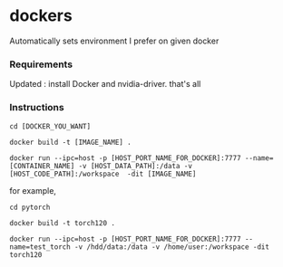 # dockers
Automatically sets environment I prefer on given docker

### Requirements
Updated : install Docker and nvidia-driver. that's all

### Instructions
```
cd [DOCKER_YOU_WANT]

docker build -t [IMAGE_NAME] .

docker run --ipc=host -p [HOST_PORT_NAME_FOR_DOCKER]:7777 --name=[CONTAINER_NAME] -v [HOST_DATA_PATH]:/data -v [HOST_CODE_PATH]:/workspace  -dit [IMAGE_NAME]
```

for example,
```
cd pytorch

docker build -t torch120 .

docker run --ipc=host -p [HOST_PORT_NAME_FOR_DOCKER]:7777 --name=test_torch -v /hdd/data:/data -v /home/user:/workspace -dit torch120
```
